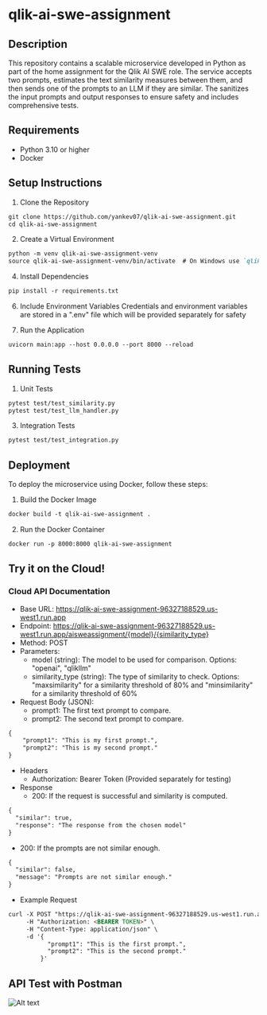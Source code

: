 # qlik-ai-swe-assignment

## Description
This repository contains a scalable microservice developed in Python as part of the home assignment for the Qlik AI SWE role. The service accepts two prompts, estimates the text similarity measures between them, and then sends one of the prompts to an LLM if they are similar. The sanitizes the input prompts and output responses to ensure safety and includes comprehensive tests.

## Requirements
- Python 3.10 or higher
- Docker


## Setup Instructions
1. Clone the Repository

````markdown
git clone https://github.com/yankev07/qlik-ai-swe-assignment.git
cd qlik-ai-swe-assignment
````

2. Create a Virtual Environment
````markdown
python -m venv qlik-ai-swe-assignment-venv
source qlik-ai-swe-assignment-venv/bin/activate  # On Windows use `qlik-ai-swe-assignment-venv\Scripts\activate`
````

4. Install Dependencies
````markdown
pip install -r requirements.txt
````

6. Include Environment Variables
Credentials and environment variables are stored in a ".env" file which will be provided separately for safety

8. Run the Application
````markdown
uvicorn main:app --host 0.0.0.0 --port 8000 --reload
````

## Running Tests
1. Unit Tests
````markdown
pytest test/test_similarity.py
pytest test/test_llm_handler.py
````

3. Integration Tests
````markdown
pytest test/test_integration.py
````

   
## Deployment
To deploy the microservice using Docker, follow these steps:
1. Build the Docker Image
````markdown
docker build -t qlik-ai-swe-assignment .
````

2. Run the Docker Container
````markdown
docker run -p 8000:8000 qlik-ai-swe-assignment
````

## Try it on the Cloud!
### Cloud API Documentation

- Base URL: https://qlik-ai-swe-assignment-96327188529.us-west1.run.app
- Endpoint: https://qlik-ai-swe-assignment-96327188529.us-west1.run.app/aisweassignment/{model}/{similarity_type}
- Method: POST
- Parameters:
   - model (string): The model to be used for comparison. Options: "openai", "qlikllm"
   - similarity_type (string): The type of similarity to check. Options: "maxsimilarity" for a similarity threshold of 80% and "minsimilarity" for a similarity threshold of 60%
- Request Body (JSON):
   - prompt1: The first text prompt to compare.
   - prompt2: The second text prompt to compare.
````markdown
{
    "prompt1": "This is my first prompt.",
    "prompt2": "This is my second prompt."
}
````
- Headers
   - Authorization: Bearer Token (Provided separately for testing)
- Response
   - 200: If the request is successful and similarity is computed.
````markdown
{
  "similar": true,
  "response": "The response from the chosen model"
}
````
   - 200: If the prompts are not similar enough.
````markdown
{
  "similar": false,
  "message": "Prompts are not similar enough."
}
````
- Example Request
````markdown
curl -X POST "https://qlik-ai-swe-assignment-96327188529.us-west1.run.app/aisweassignment/openai/maxsimilarity" \
     -H "Authorization: <BEARER TOKEN>" \
     -H "Content-Type: application/json" \
     -d '{
           "prompt1": "This is the first prompt.",
           "prompt2": "This is the second prompt."
         }'
````

## API Test with Postman
![Alt text]([image-url](https://storage.googleapis.com/docebo-image-storage/Images/img1.png))
